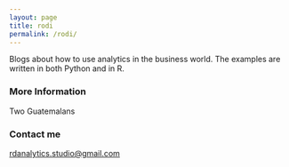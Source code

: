 ```yaml
---
layout: page
title: rodi
permalink: /rodi/
---
```


Blogs about how to use analytics in the business world. The examples are written in both Python and in R. 

### More Information

Two Guatemalans 

### Contact me

[rdanalytics.studio@gmail.com](mailto:rdanalytics.studio@gmail.com)
